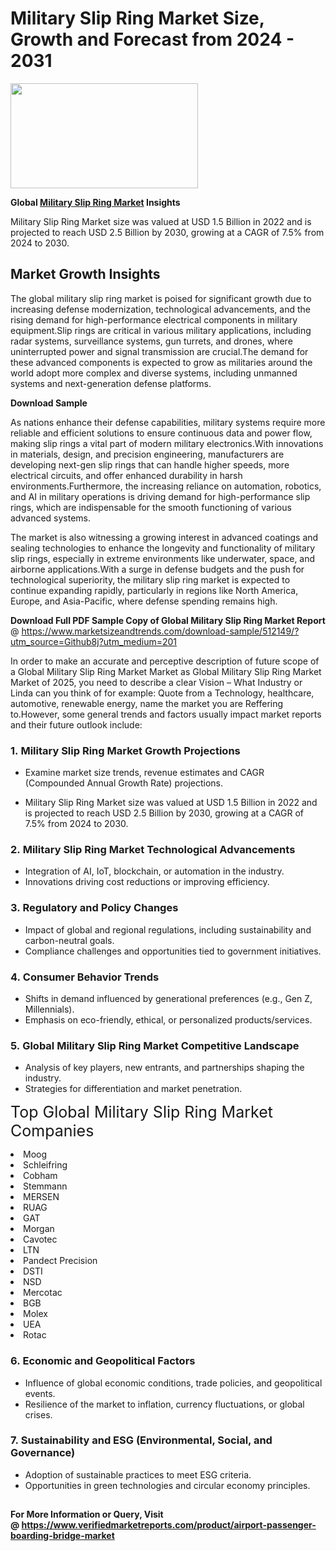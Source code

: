 <H1>Military Slip Ring Market Size, Growth and Forecast from 2024 - 2031</H1><img class="aligncenter size-medium wp-image-584254" src="https://thirdeyenews.in/wp-content/uploads/2024/09/Global-Market-Research-300x168.jpeg" alt="" width="300" height="168" /><p><strong>Global&nbsp;<a href="https://www.marketsizeandtrends.com/download-sample/512149/?utm_source=Github8j?utm_medium=201">Military Slip Ring Market</a> Insights</strong></p><p>Military Slip Ring Market size was valued at USD 1.5 Billion in 2022 and is projected to reach USD 2.5 Billion by 2030, growing at a CAGR of 7.5% from 2024 to 2030.</p><p><h2>Market Growth Insights</h2> <p>The global military slip ring market is poised for significant growth due to increasing defense modernization, technological advancements, and the rising demand for high-performance electrical components in military equipment.Slip rings are critical in various military applications, including radar systems, surveillance systems, gun turrets, and drones, where uninterrupted power and signal transmission are crucial.The demand for these advanced components is expected to grow as militaries around the world adopt more complex and diverse systems, including unmanned systems and next-generation defense platforms.</p> <p><strong>Download Sample</strong></p> <p>As nations enhance their defense capabilities, military systems require more reliable and efficient solutions to ensure continuous data and power flow, making slip rings a vital part of modern military electronics.With innovations in materials, design, and precision engineering, manufacturers are developing next-gen slip rings that can handle higher speeds, more electrical circuits, and offer enhanced durability in harsh environments.Furthermore, the increasing reliance on automation, robotics, and AI in military operations is driving demand for high-performance slip rings, which are indispensable for the smooth functioning of various advanced systems.</p> <p>The market is also witnessing a growing interest in advanced coatings and sealing technologies to enhance the longevity and functionality of military slip rings, especially in extreme environments like underwater, space, and airborne applications.With a surge in defense budgets and the push for technological superiority, the military slip ring market is expected to continue expanding rapidly, particularly in regions like North America, Europe, and Asia-Pacific, where defense spending remains high.</p> <p><span class=""><strong>Download Full PDF Sample Copy of Global Military Slip Ring Market Report</strong> @ <a href="https://www.marketsizeandtrends.com/download-sample/512149/?utm_source=Github8j?utm_medium=201" target="_blank">https://www.marketsizeandtrends.com/download-sample/512149/?utm_source=Github8j?utm_medium=201</a></span></p><p>In order to make an accurate and perceptive description of future scope of a Global&nbsp;Military Slip Ring Market Market as Global&nbsp;Military Slip Ring Market Market of 2025, you need to describe a clear Vision &ndash; What Industry or Linda can you think of for example: Quote from a Technology, healthcare, automotive, renewable energy, name the market you are Reffering to.However, some general trends and factors usually impact market reports and their future outlook include:</p><h3>1.&nbsp;<strong>Military Slip Ring Market Growth Projections</strong></h3><ul><li>Examine market size trends, revenue estimates and CAGR (Compounded Annual Growth Rate) projections.</li><li><p>Military Slip Ring Market size was valued at USD 1.5 Billion in 2022 and is projected to reach USD 2.5 Billion by 2030, growing at a CAGR of 7.5% from 2024 to 2030.</p></li></ul><h3>2.&nbsp;<strong>Military Slip Ring Market Technological Advancements</strong></h3><ul><li>Integration of AI, IoT, blockchain, or automation in the industry.</li><li>Innovations driving cost reductions or improving efficiency.</li></ul><h3>3.&nbsp;<strong>Regulatory and Policy Changes</strong></h3><ul><li>Impact of global and regional regulations, including sustainability and carbon-neutral goals.</li><li>Compliance challenges and opportunities tied to government initiatives.</li></ul><h3>4.&nbsp;<strong>Consumer Behavior Trends</strong></h3><ul><li>Shifts in demand influenced by generational preferences (e.g., Gen Z, Millennials).</li><li>Emphasis on eco-friendly, ethical, or personalized products/services.</li></ul><h3>5.&nbsp;<strong>Global Military Slip Ring Market Competitive Landscape</strong></h3><ul><li>Analysis of key players, new entrants, and partnerships shaping the industry.</li><li>Strategies for differentiation and market penetration.</li></ul><p data-pm-slice="1 1 []"><span style="color: inherit; font-family: inherit; font-size: 25px;">Top Global Military Slip Ring Market Companies</span></p><div class="" data-test-id=""><p><li>Moog</li><li> Schleifring</li><li> Cobham</li><li> Stemmann</li><li> MERSEN</li><li> RUAG</li><li> GAT</li><li> Morgan</li><li> Cavotec</li><li> LTN</li><li> Pandect Precision</li><li> DSTI</li><li> NSD</li><li> Mercotac</li><li> BGB</li><li> Molex</li><li> UEA</li><li> Rotac</li></p></div><h3>6.&nbsp;<strong>Economic and Geopolitical Factors</strong></h3><ul><li>Influence of global economic conditions, trade policies, and geopolitical events.</li><li>Resilience of the market to inflation, currency fluctuations, or global crises.</li></ul><h3>7.&nbsp;<strong>Sustainability and ESG (Environmental, Social, and Governance)</strong></h3><ul><li>Adoption of sustainable practices to meet ESG criteria.</li><li>Opportunities in green technologies and circular economy principles.</li></ul><h2><strong style="font-size: 14px;">For More Information or Query, Visit @&nbsp;</strong><a style="background-color: #ffffff; font-size: 14px;" href="https://www.marketsizeandtrends.com/report/military-slip-ring-market/" target="_blank">https://www.verifiedmarketreports.com/product/airport-passenger-boarding-bridge-market</a></h2>
